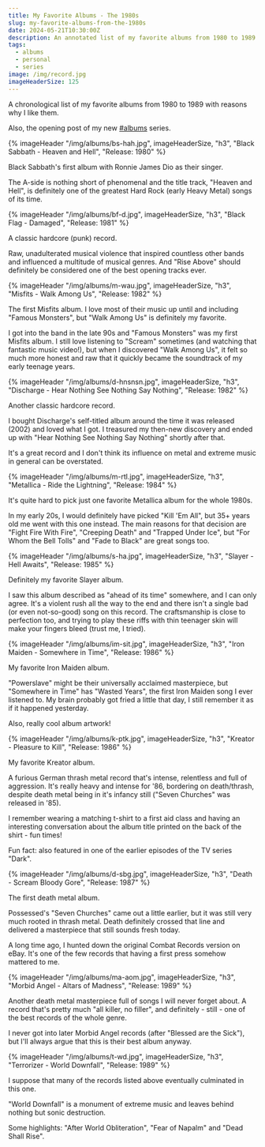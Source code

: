 ```yaml
---
title: My Favorite Albums - The 1980s
slug: my-favorite-albums-from-the-1980s
date: 2024-05-21T10:30:00Z
description: An annotated list of my favorite albums from 1980 to 1989.
tags:
  - albums
  - personal
  - series
image: /img/record.jpg
imageHeaderSize: 125
---
```


A chronological list of my favorite albums from 1980 to 1989 with reasons why I like them.

Also, the opening post of my new [#albums](/tags/albums/) series.

<div class="hr shadow mt2 mb2"></div>

{% imageHeader "/img/albums/bs-hah.jpg", imageHeaderSize, "h3", "Black Sabbath - Heaven and Hell", "Release: 1980" %}

Black Sabbath's first album with Ronnie James Dio as their singer.

The A-side is nothing short of phenomenal and the title track, "Heaven and Hell", is definitely one of the greatest Hard Rock (early Heavy Metal) songs of its time.

{% imageHeader "/img/albums/bf-d.jpg", imageHeaderSize, "h3", "Black Flag - Damaged", "Release: 1981" %}

A classic hardcore (punk) record.

Raw, unadulterated musical violence that inspired countless other bands and influenced a multitude of musical genres. And "Rise Above" should definitely be considered one of the best opening tracks ever.

{% imageHeader "/img/albums/m-wau.jpg", imageHeaderSize, "h3", "Misfits - Walk Among Us", "Release: 1982" %}

The first Misfits album. I love most of their music up until and including "Famous Monsters", but "Walk Among Us" is definitely my favorite.

I got into the band in the late 90s and "Famous Monsters" was my first Misfits album. I still love listening to "Scream" sometimes (and watching that fantastic music video!), but when I discovered "Walk Among Us", it felt so much more honest and raw that it quickly became the soundtrack of my early teenage years.

{% imageHeader "/img/albums/d-hnsnsn.jpg", imageHeaderSize, "h3", "Discharge - Hear Nothing See Nothing Say Nothing", "Release: 1982" %}

Another classic hardcore record.

I bought Discharge's self-titled album around the time it was released (2002) and loved what I got. I treasured my then-new discovery and ended up with "Hear Nothing See Nothing Say Nothing" shortly after that.

It's a great record and I don't think its influence on metal and extreme music in general can be overstated.

{% imageHeader "/img/albums/m-rtl.jpg", imageHeaderSize, "h3", "Metallica - Ride the Lightning", "Release: 1984" %}

It's quite hard to pick just one favorite Metallica album for the whole 1980s.

In my early 20s, I would definitely have picked "Kill 'Em All", but 35+ years old me went with this one instead. The main reasons for that decision are "Fight Fire With Fire", "Creeping Death" and "Trapped Under Ice", but "For Whom the Bell Tolls" and "Fade to Black" are great songs too.

{% imageHeader "/img/albums/s-ha.jpg", imageHeaderSize, "h3", "Slayer - Hell Awaits", "Release: 1985" %}

Definitely my favorite Slayer album.

I saw this album described as "ahead of its time" somewhere, and I can only agree. It's a violent rush all the way to the end and there isn't a single bad (or even not-so-good) song on this record. The craftsmanship is close to perfection too, and trying to play these riffs with thin teenager skin will make your fingers bleed (trust me, I tried).

{% imageHeader "/img/albums/im-sit.jpg", imageHeaderSize, "h3", "Iron Maiden - Somewhere in Time", "Release: 1986" %}

My favorite Iron Maiden album.

"Powerslave" might be their universally acclaimed masterpiece, but "Somewhere in Time" has "Wasted Years", the first Iron Maiden song I ever listened to. My brain probably got fried a little that day, I still remember it as if it happened yesterday.

Also, really cool album artwork!

{% imageHeader "/img/albums/k-ptk.jpg", imageHeaderSize, "h3", "Kreator - Pleasure to Kill", "Release: 1986" %}

My favorite Kreator album.

A furious German thrash metal record that's intense, relentless and full of aggression. It's really heavy and intense for '86, bordering on death/thrash, despite death metal being in it's infancy still ("Seven Churches" was released in '85).

I remember wearing a matching t-shirt to a first aid class and having an interesting conversation about the album title printed on the back of the shirt - fun times!

Fun fact: also featured in one of the earlier episodes of the TV series "Dark".

{% imageHeader "/img/albums/d-sbg.jpg", imageHeaderSize, "h3", "Death - Scream Bloody Gore", "Release: 1987" %}

The first death metal album.

Possessed's "Seven Churches" came out a little earlier, but it was still very much rooted in thrash metal. Death definitely crossed that line and delivered a masterpiece that still sounds fresh today.

A long time ago, I hunted down the original Combat Records version on eBay. It's one of the few records that having a first press somehow mattered to me.

{% imageHeader "/img/albums/ma-aom.jpg", imageHeaderSize, "h3", "Morbid Angel - Altars of Madness", "Release: 1989" %}

Another death metal masterpiece full of songs I will never forget about. A record that's pretty much "all killer, no filler", and definitely - still - one of the best records of the whole genre.

I never got into later Morbid Angel records (after "Blessed are the Sick"), but I'll always argue that this is their best album anyway.

{% imageHeader "/img/albums/t-wd.jpg", imageHeaderSize, "h3", "Terrorizer - World Downfall", "Release: 1989" %}

I suppose that many of the records listed above eventually culminated in this one.

"World Downfall" is a monument of extreme music and leaves behind nothing but sonic destruction.

Some highlights: "After World Obliteration", "Fear of Napalm" and "Dead Shall Rise".
